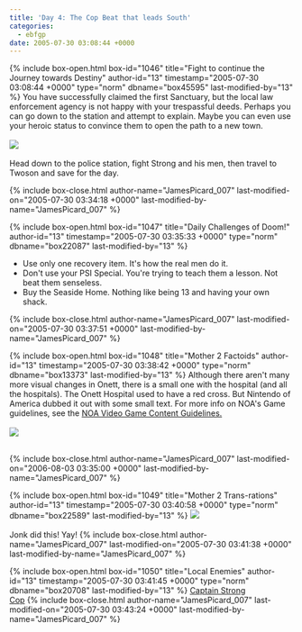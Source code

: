 ```yaml
---
title: 'Day 4: The Cop Beat that leads South'
categories:
  - ebfgp
date: 2005-07-30 03:08:44 +0000
---
```

{% include box-open.html box-id="1046" title="Fight to continue the Journey towards Destiny" author-id="13" timestamp="2005-07-30 03:08:44 +0000" type="norm" dbname="box45595" last-modified-by="13" %}
You have successfully claimed the first Sanctuary, but the local law enforcement agency is not happy with your trespassful deeds. Perhaps you can go down to the station and attempt to explain. Maybe you can even use your heroic status to convince them to open the path to a new town.<br /><br />
<img src="http://classic.starmen.net/ebfgp/img/eb4.png"/><br /><br />
Head down to the police station, fight Strong and his men, then travel to Twoson and save for the day.


{% include box-close.html author-name="JamesPicard_007" last-modified-on="2005-07-30 03:34:18 +0000" last-modified-by-name="JamesPicard_007" %}

{% include box-open.html box-id="1047" title="Daily Challenges of Doom!" author-id="13" timestamp="2005-07-30 03:35:33 +0000" type="norm" dbname="box22087" last-modified-by="13" %}
<ul>
<li>Use only one recovery item. It's how the real men do it.</li>
<li>Don't use your PSI Special. You're trying to teach them a lesson. Not beat them senseless.</li>
<li>Buy the Seaside Home. Nothing like being 13 and having your own shack.</li>
</ul>
{% include box-close.html author-name="JamesPicard_007" last-modified-on="2005-07-30 03:37:51 +0000" last-modified-by-name="JamesPicard_007" %}

{% include box-open.html box-id="1048" title="Mother 2 Factoids" author-id="13" timestamp="2005-07-30 03:38:42 +0000" type="norm" dbname="box13373" last-modified-by="13" %}
 Although there aren't many more visual changes in Onett, there is a small one with the hospital (and all the hospitals). The Onett Hospital used to have a red cross. But Nintendo of America dubbed it out with some small text. For more info on NOA's Game guidelines, see the <a href="http://classic.starmen.net/mother2/misc/noaguidelines.txt">NOA Video Game Content Guidelines.</a><br /><br />
<img src="http://classic.starmen.net/ebfgp/img/mo4.gif"/><br /><br />

{% include box-close.html author-name="JamesPicard_007" last-modified-on="2006-08-03 03:35:00 +0000" last-modified-by-name="JamesPicard_007" %}

{% include box-open.html box-id="1049" title="Mother 2 Trans-rations" author-id="13" timestamp="2005-07-30 03:40:58 +0000" type="norm" dbname="box22589" last-modified-by="13" %}
<img src="http://classic.starmen.net/ebfgp/trans/tr4.gif"/><br /><br />
Jonk did this! Yay!
{% include box-close.html author-name="JamesPicard_007" last-modified-on="2005-07-30 03:41:38 +0000" last-modified-by-name="JamesPicard_007" %}

{% include box-open.html box-id="1050" title="Local Enemies" author-id="13" timestamp="2005-07-30 03:41:45 +0000" type="norm" dbname="box20708" last-modified-by="13" %}
<a href="http://starmen.net/mother2/ebdb/enemies.php?enemy=227">Captain Strong</a><br />
<a href="http://starmen.net/mother2/ebdb/enemies.php?enemy=53">Cop</a>
{% include box-close.html author-name="JamesPicard_007" last-modified-on="2005-07-30 03:43:24 +0000" last-modified-by-name="JamesPicard_007" %}
